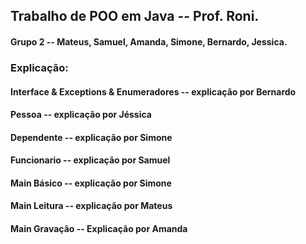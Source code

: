 ## Trabalho de POO em Java -- Prof. Roni.

#### Grupo 2 -- Mateus, Samuel, Amanda, Simone, Bernardo, Jessica.

### Explicação: 

#### Interface & Exceptions & Enumeradores -- explicação por Bernardo
#### Pessoa -- explicação por Jéssica
#### Dependente -- explicação por Simone
#### Funcionario -- explicação por Samuel
#### Main Básico -- explicação por Simone
#### Main Leitura -- explicação por Mateus
#### Main Gravação -- Explicação por Amanda